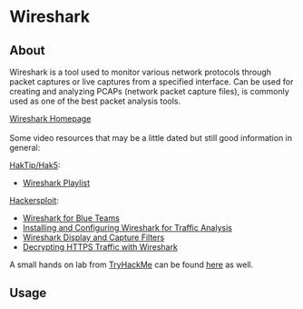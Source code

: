 # Wireshark

## About

Wireshark is a tool used to monitor various network protocols through packet captures or live captures from a specified interface. Can be used for creating and analyzing PCAPs (network packet capture files), is commonly used as one of the best packet analysis tools.

[Wireshark Homepage](https://www.wireshark.org/)\
\
Some video resources that may be a little dated but still good information in general:

[HakTip/Hak5](https://www.youtube.com/c/hak5):

* [Wireshark Playlist](https://www.youtube.com/watch?v=6X5TwvGXHP0\&list=PLW5y1tjAOzI30OkWG\_rhUstdJTk1FgU2W)

[Hackersploit](https://www.youtube.com/c/HackerSploit):

* [Wireshark for Blue Teams](https://youtu.be/OjQ0gncwS7I)
* [Installing and Configuring Wireshark for Traffic Analysis](https://www.youtube.com/watch?v=NwY57Wv0yfA)
* [Wireshark Display and Capture Filters](https://www.youtube.com/watch?v=-y\_ObCrHB0g)
* [Decrypting HTTPS Traffic with Wireshark](https://www.youtube.com/watch?v=a9eVf2uleaA)

A small hands on lab from [TryHackMe](https://tryhackme.com/) can be found [here](https://tryhackme.com/room/wireshark) as well.

## Usage
